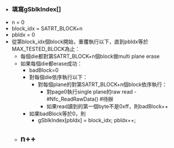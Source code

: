 - ### 填寫gSblkIndex[]
- n = 0
- block_idx = SATRT_BLOCK+n
- pbIdx = 0
- 從第block_idx個block開始，重覆執行以下，直到pbIdx等於MAX_TESTED_BLOCK為止：
	- 每個die都對第SATRT_BLOCK+n個block做multi plane erase
	- 如果每個die都erase成功：
		- badBlock=0
		- 對每個die依序執行以下：
			- 對每個plane的對第SATRT_BLOCK+n個block依序執行：
				- 對page0執行single plane的raw read - #Nfc_ReadRawData() #待辦
				- 如果read讀到的第一個byte不是0xff，則badBlock++
		- 如果badBlock等於0，則
			- gSblkIndex[pbIdx] = block_idx;
			  pbIdx++;
	- n++
		-